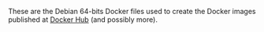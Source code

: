 These are the Debian 64-bits Docker files used to create the Docker images published at [Docker Hub](https://hub.docker.com/u/ilegeul/) (and possibly more).
